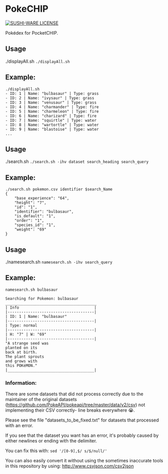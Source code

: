 # PokeCHIP
[![SUSHI-WARE LICENSE](https://img.shields.io/badge/license-SUSHI--WARE%F0%9F%8D%A3-blue.svg)](https://github.com/MakeNowJust/sushi-ware)

Pokédex for PocketCHIP.

## Usage
./displayAll.sh
`./displayAll.sh`

## Example:

    ./displayAll.sh
    - ID: 1 | Name: "bulbasaur" | Type: grass
    - ID: 2 | Name: "ivysaur" | Type: grass
    - ID: 3 | Name: "venusaur" | Type: grass
    - ID: 4 | Name: "charmander" | Type: fire
    - ID: 5 | Name: "charmeleon" | Type: fire
    - ID: 6 | Name: "charizard" | Type: fire
    - ID: 7 | Name: "squirtle" | Type: water
    - ID: 8 | Name: "wartortle" | Type: water
    - ID: 9 | Name: "blastoise" | Type: water
    ...


## Usage

./search.sh 
`./search.sh -ihv dataset search_heading search_query`

## Example:

    ./search.sh pokemon.csv identifier $search_Name
    {
        "base_experience": "64",
        "height": "7",
        "id": "1",
        "identifier": "bulbasaur",
        "is_default": "1",
        "order": "1",
        "species_id": "1",
        "weight": "69"
    }

## Usage
./namesearch.sh
`namesearch.sh -ihv search_query`

## Example:

    namesearch.sh bulbasaur
    
    Searching for Pokemon: bulbasaur
    ________________________________________
    | Info                                 |
    |--------------------------------------|
    | ID: 1 | Name: "bulbasaur"
    |--------------------------------------|
    | Type: normal
    |--------------------------------------|
    | H: "7" | W: "69"
    |--------------------------------------|
    "A strange seed was
    planted on its
    back at birth.
    The plant sprouts
    and grows with
    this POKéMON."
    |______________________________________|
    
    
### Information:

There are some datasets that did not process correctly due to the maintainer of the original datasets (https://github.com/PokeAPI/pokeapi/tree/master/data/v2/csv) not implementing their CSV correctly- line breaks everywhere :sob:.

Please see the file "datasets_to_be_fixed.txt" for datasets that processed with an error.

If you see that the dataset you want has an error, it's probably caused by either newlines or ending with the delimiter.

You can fix this with: `sed '/[0-9],$/ s/$/null/'`

You can also easily convert it without using the sometimes inaccurate tools in this repository by using: http://www.csvjson.com/csv2json